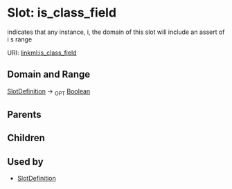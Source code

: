 
# Slot: is_class_field


indicates that any instance, i,  the domain of this slot will include an assert of i s range

URI: [linkml:is_class_field](https://w3id.org/linkml/is_class_field)


## Domain and Range

[SlotDefinition](SlotDefinition.md) &#8594;  <sub>OPT</sub> [Boolean](Boolean.md)

## Parents


## Children


## Used by

 * [SlotDefinition](SlotDefinition.md)
